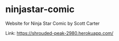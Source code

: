# ninjastar-comic
Website for Ninja Star Comic by Scott Carter

Link:
https://shrouded-peak-2980.herokuapp.com/
